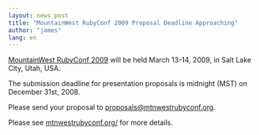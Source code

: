 ```yaml
---
layout: news_post
title: "MountainWest RubyConf 2009 Proposal Deadline Approaching"
author: "james"
lang: en
---
```


[MountainWest RubyConf 2009][1] will be held March 13-14, 2009, in Salt
Lake City, Utah, USA.

The submission deadline for presentation proposals is midnight (MST) on
December 31st, 2008.

Please send your proposal to proposals@mtnwestrubyconf.org.

Please see [mtnwestrubyconf.org/][1] for more details.



[1]: http://mtnwestrubyconf.org 
